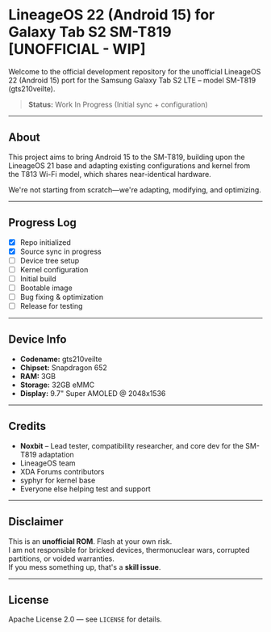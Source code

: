 # LineageOS 22 (Android 15) for Galaxy Tab S2 SM-T819 [UNOFFICIAL - WIP]

Welcome to the official development repository for the unofficial LineageOS 22 (Android 15) port for the Samsung Galaxy Tab S2 LTE – model SM-T819 (gts210veilte).

> **Status:** Work In Progress (Initial sync + configuration)

---

## About
This project aims to bring Android 15 to the SM-T819, building upon the LineageOS 21 base and adapting existing configurations and kernel from the T813 Wi-Fi model, which shares near-identical hardware.

We're not starting from scratch—we're adapting, modifying, and optimizing.

---

## Progress Log
- [x] Repo initialized
- [x] Source sync in progress
- [ ] Device tree setup
- [ ] Kernel configuration
- [ ] Initial build
- [ ] Bootable image
- [ ] Bug fixing & optimization
- [ ] Release for testing

---

## Device Info
- **Codename:** gts210veilte
- **Chipset:** Snapdragon 652
- **RAM:** 3GB
- **Storage:** 32GB eMMC
- **Display:** 9.7" Super AMOLED @ 2048x1536

---

## Credits
- **Noxbit** – Lead tester, compatibility researcher, and core dev for the SM-T819 adaptation
- LineageOS team
- XDA Forums contributors
- syphyr for kernel base
- Everyone else helping test and support

---

## Disclaimer
This is an **unofficial ROM**. Flash at your own risk.  
I am not responsible for bricked devices, thermonuclear wars, corrupted partitions, or voided warranties.  
If you mess something up, that's a **skill issue**.

---

## License
Apache License 2.0 — see `LICENSE` for details.
